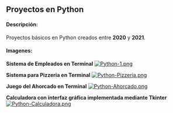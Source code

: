## Proyectos en Python
#### Descripción:
Proyectos básicos en Python creados entre **2020** y **2021**.

#### Imagenes:
**Sistema de Empleados en Terminal**
[![Python-1.png](https://i.postimg.cc/02n6KG84/Python-1.png)](https://postimg.cc/tY1RLxnd)

**Sistema para Pizzeria en Terminal**
[![Python-Pizzeria.png](https://i.postimg.cc/g2523N1g/Python-Pizzeria.png)](https://postimg.cc/NK6tc7sX)

**Juego del Ahorcado en Terminal**
[![Python-Ahorcado.png](https://i.postimg.cc/nznbmmVd/Python-Ahorcado.png)](https://postimg.cc/v12NFcV9)

**Calculadora con interfaz gráfica implementada mediante Tkinter**
[![Python-Calculadora.png](https://i.postimg.cc/prgsfNY2/Python-Calculadora.png)](https://postimg.cc/bS90PBBM)
